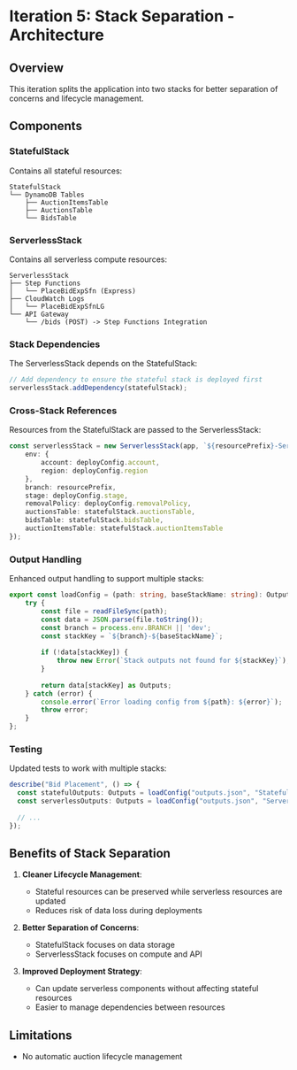# Iteration 5: Stack Separation - Architecture

## Overview

This iteration splits the application into two stacks for better separation of concerns and lifecycle management.

## Components

### StatefulStack

Contains all stateful resources:

```
StatefulStack
└── DynamoDB Tables
    ├── AuctionItemsTable
    ├── AuctionsTable
    └── BidsTable
```

### ServerlessStack

Contains all serverless compute resources:

```
ServerlessStack
├── Step Functions
│   └── PlaceBidExpSfn (Express)
├── CloudWatch Logs
│   └── PlaceBidExpSfnLG
└── API Gateway
    └── /bids (POST) -> Step Functions Integration
```

### Stack Dependencies

The ServerlessStack depends on the StatefulStack:

```typescript
// Add dependency to ensure the stateful stack is deployed first
serverlessStack.addDependency(statefulStack);
```

### Cross-Stack References

Resources from the StatefulStack are passed to the ServerlessStack:

```typescript
const serverlessStack = new ServerlessStack(app, `${resourcePrefix}-ServerlessStack`, {
    env: {
        account: deployConfig.account,
        region: deployConfig.region
    },
    branch: resourcePrefix,
    stage: deployConfig.stage,
    removalPolicy: deployConfig.removalPolicy,
    auctionsTable: statefulStack.auctionsTable,
    bidsTable: statefulStack.bidsTable,
    auctionItemsTable: statefulStack.auctionItemsTable
});
```

### Output Handling

Enhanced output handling to support multiple stacks:

```typescript
export const loadConfig = (path: string, baseStackName: string): Outputs => {
    try {
        const file = readFileSync(path);
        const data = JSON.parse(file.toString());
        const branch = process.env.BRANCH || 'dev';
        const stackKey = `${branch}-${baseStackName}`;
        
        if (!data[stackKey]) {
            throw new Error(`Stack outputs not found for ${stackKey}`);
        }
        
        return data[stackKey] as Outputs;
    } catch (error) {
        console.error(`Error loading config from ${path}: ${error}`);
        throw error;
    }
};
```

### Testing

Updated tests to work with multiple stacks:

```typescript
describe("Bid Placement", () => {
  const statefulOutputs: Outputs = loadConfig("outputs.json", "StatefulStack");
  const serverlessOutputs: Outputs = loadConfig("outputs.json", "ServerlessStack");
  
  // ...
});
```

## Benefits of Stack Separation

1. **Cleaner Lifecycle Management**:
   - Stateful resources can be preserved while serverless resources are updated
   - Reduces risk of data loss during deployments

2. **Better Separation of Concerns**:
   - StatefulStack focuses on data storage
   - ServerlessStack focuses on compute and API

3. **Improved Deployment Strategy**:
   - Can update serverless components without affecting stateful resources
   - Easier to manage dependencies between resources

## Limitations

- No automatic auction lifecycle management
